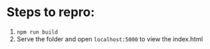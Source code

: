 # Steps to repro:

1. `npm run build`
2. Serve the folder and open `localhost:5000` to view the index.html
